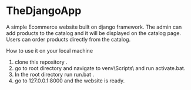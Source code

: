 # TheDjangoApp
A simple Ecommerce website built on django framework.
The admin can add products to the catalog and it will be displayed on the catalog page.
Users can order products directly from the catalog.

How to use it on your local machine

1) clone this repository .
2) go to root directory and navigate to venv\Scripts\ and run activate.bat.
3) In the root directory run run.bat .
4) go to 127.0.0.1:8000 and the website is ready.
